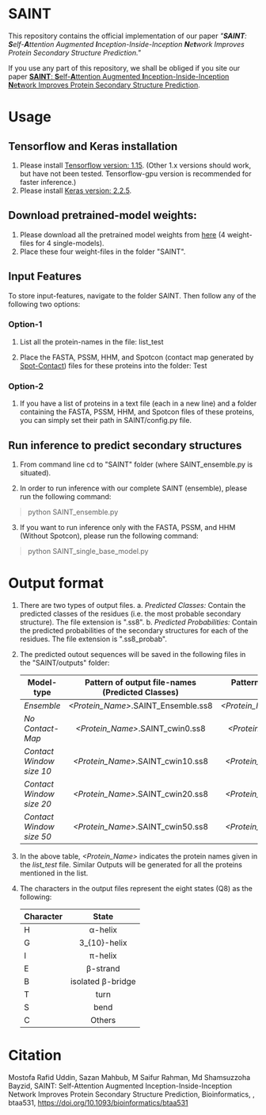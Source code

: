 
# SAINT
This repository contains the official implementation of our paper *"**SAINT**: **S**elf-**A**ttention Augmented **I**nception-Inside-Inception **N**e**t**work Improves Protein Secondary Structure Prediction."*

If you use any part of this repository, we shall be obliged if you site our paper [**SAINT**: **S**elf-**A**ttention Augmented **I**nception-Inside-Inception **N**e**t**work Improves Protein Secondary Structure Prediction](https://doi.org/10.1093/bioinformatics/btaa531).

# Usage
## Tensorflow and Keras installation
1. Please install [Tensorflow version: 1.15](https://www.tensorflow.org/install/gpu#older_versions_of_tensorflow). (Other 1.x versions should work, but have not been tested. Tensorflow-gpu version is recommended for faster inference.)
2. Please install [Keras version: 2.2.5](https://pypi.org/project/Keras/2.2.5/).

## Download pretrained-model weights:
1. Please download all the pretrained model weights from [here](https://drive.google.com/open?id=1mjXUfz33asJHBorEeMU0kd1A-1WChRyR) (4 weight-files for 4 single-models).
2. Place these four weight-files in the folder "SAINT".

## Input Features
To store input-features, navigate to the folder SAINT. Then follow any of the following two options:
### Option-1
1. List all the protein-names in the file: list_test

2. Place the FASTA, PSSM, HHM, and Spotcon (contact map generated by [Spot-Contact](https://sparks-lab.org/server/spot-contact/)) files for these proteins into the folder: Test

### Option-2
1. If you have a list of proteins in a text file (each in a new line) and a folder containing the FASTA, PSSM, HHM, and Spotcon files of these proteins, you can simply set their path in SAINT/config.py file.

## Run inference to predict secondary structures
1. From command line cd to "SAINT" folder (where SAINT_ensemble.py is situated).

2. In order to run inference with our complete SAINT (ensemble), please run the following command:

  > python SAINT_ensemble.py
  
3. If you want to run inference only with the FASTA, PSSM, and HHM (Without Spotcon), please run the following command:

  > python SAINT_single_base_model.py
  
# Output format
1. There are two types of output files. 
	a. *Predicted Classes:* Contain the predicted classes of the residues (i.e. the most probable secondary structure). The file extension is ".ss8".
	b. *Predicted Probabilities:* Contain the predicted probabilities of the secondary structures for each of the residues. The file extension is ".ss8_probab".
2. The predicted outout sequences will be saved in the following files in the "SAINT/outputs" folder:   

	| Model-type | Pattern of output file-names (Predicted Classes) |  Pattern of output file-names (Predicted Probabilities) |
	| ---------- |:--------------------------------------:|:--------------------------------------:|
	|*Ensemble*| *<Protein_Name>*.SAINT_Ensemble.ss8    | *<Protein_Name>*.SAINT_Ensemble.ss8_probab   |
	|*No Contact-Map*| *<Protein_Name>*.SAINT_cwin0.ss8    | *<Protein_Name>*.SAINT_cwin0.ss8_probab   |
	|*Contact Window size 10*| *<Protein_Name>*.SAINT_cwin10.ss8   | *<Protein_Name>*.SAINT_cwin10.ss8_probab   |
	|*Contact Window size 20*| *<Protein_Name>*.SAINT_cwin20.ss8   | *<Protein_Name>*.SAINT_cwin20.ss8_probab   |
	|*Contact Window size 50*| *<Protein_Name>*.SAINT_cwin50.ss8  | *<Protein_Name>*.SAINT_cwin50.ss8_probab  |
 3. In the above table, *<Protein_Name>* indicates the protein names given in the *list_test* file. Similar Outputs will be generated for all the proteins mentioned in the list. 
 4. The characters in the output files represent the eight states (Q8) as the following: 
 
 	|Character | State|
	| -------- |:----------:|
 	|H| α-helix |
	|G| 3_{10}-helix|
	|I| π-helix|
	|E| β-strand|
	|B| isolated β-bridge|
	|T| turn|
	|S| bend |
	|C| Others |
	
# Citation
Mostofa Rafid Uddin, Sazan Mahbub, M Saifur Rahman, Md Shamsuzzoha Bayzid, SAINT: Self-Attention Augmented Inception-Inside-Inception Network Improves Protein Secondary Structure Prediction, Bioinformatics, , btaa531, https://doi.org/10.1093/bioinformatics/btaa531

